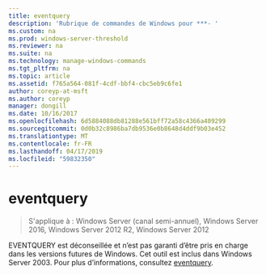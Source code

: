 ```yaml
---
title: eventquery
description: 'Rubrique de commandes de Windows pour ***- '
ms.custom: na
ms.prod: windows-server-threshold
ms.reviewer: na
ms.suite: na
ms.technology: manage-windows-commands
ms.tgt_pltfrm: na
ms.topic: article
ms.assetid: f765a564-081f-4cdf-bbf4-cbc5eb9c6fe1
author: coreyp-at-msft
ms.author: coreyp
manager: dongill
ms.date: 10/16/2017
ms.openlocfilehash: 6d5884088db81288e561bff72a58c4366a409299
ms.sourcegitcommit: 0d0b32c8986ba7db9536e0b8648d4ddf9b03e452
ms.translationtype: MT
ms.contentlocale: fr-FR
ms.lasthandoff: 04/17/2019
ms.locfileid: "59832350"
---
```

# <a name="eventquery"></a>eventquery

>S'applique à : Windows Server (canal semi-annuel), Windows Server 2016, Windows Server 2012 R2, Windows Server 2012

EVENTQUERY est déconseillée et n’est pas garanti d’être pris en charge dans les versions futures de Windows.
Cet outil est inclus dans Windows Server 2003. Pour plus d’informations, consultez [eventquery](https://technet.microsoft.com/library/cc772995(v=ws.10).aspx).
